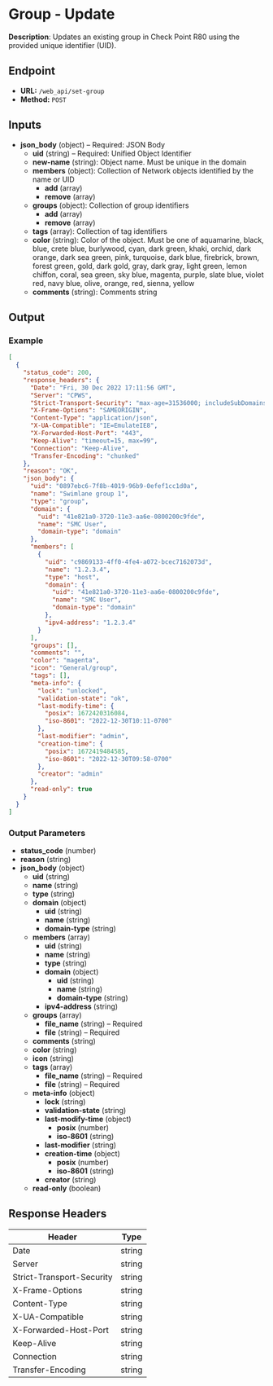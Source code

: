 # Group - Update

**Description**: Updates an existing group in Check Point R80 using the provided unique identifier (UID).

## Endpoint

- **URL:** `/web_api/set-group`
- **Method:** `POST`
## Inputs

- **json_body** (object) – Required: JSON Body
  - **uid** (string) – Required: Unified Object Identifier
  - **new-name** (string): Object name. Must be unique in the domain
  - **members** (object): Collection of Network objects identified by the name or UID
    - **add** (array)
    - **remove** (array)
  - **groups** (object): Collection of group identifiers
    - **add** (array)
    - **remove** (array)
  - **tags** (array): Collection of tag identifiers
  - **color** (string): Color of the object. Must be one of aquamarine, black, blue, crete blue, burlywood, cyan, dark green, khaki, orchid, dark orange, dark sea green, pink, turquoise, dark blue, firebrick, brown, forest green, gold, dark gold, gray, dark gray, light green, lemon chiffon, coral, sea green, sky blue, magenta, purple, slate blue, violet red, navy blue, olive, orange, red, sienna, yellow
  - **comments** (string): Comments string
## Output

### Example

```json
[
  {
    "status_code": 200,
    "response_headers": {
      "Date": "Fri, 30 Dec 2022 17:11:56 GMT",
      "Server": "CPWS",
      "Strict-Transport-Security": "max-age=31536000; includeSubDomains",
      "X-Frame-Options": "SAMEORIGIN",
      "Content-Type": "application/json",
      "X-UA-Compatible": "IE=EmulateIE8",
      "X-Forwarded-Host-Port": "443",
      "Keep-Alive": "timeout=15, max=99",
      "Connection": "Keep-Alive",
      "Transfer-Encoding": "chunked"
    },
    "reason": "OK",
    "json_body": {
      "uid": "0897ebc6-7f8b-4019-96b9-0efef1cc1d0a",
      "name": "Swimlane group 1",
      "type": "group",
      "domain": {
        "uid": "41e821a0-3720-11e3-aa6e-0800200c9fde",
        "name": "SMC User",
        "domain-type": "domain"
      },
      "members": [
        {
          "uid": "c9869133-4ff0-4fe4-a072-bcec7162073d",
          "name": "1.2.3.4",
          "type": "host",
          "domain": {
            "uid": "41e821a0-3720-11e3-aa6e-0800200c9fde",
            "name": "SMC User",
            "domain-type": "domain"
          },
          "ipv4-address": "1.2.3.4"
        }
      ],
      "groups": [],
      "comments": "",
      "color": "magenta",
      "icon": "General/group",
      "tags": [],
      "meta-info": {
        "lock": "unlocked",
        "validation-state": "ok",
        "last-modify-time": {
          "posix": 1672420316084,
          "iso-8601": "2022-12-30T10:11-0700"
        },
        "last-modifier": "admin",
        "creation-time": {
          "posix": 1672419484585,
          "iso-8601": "2022-12-30T09:58-0700"
        },
        "creator": "admin"
      },
      "read-only": true
    }
  }
]
```
### Output Parameters

- **status_code** (number)
- **reason** (string)
- **json_body** (object)
  - **uid** (string)
  - **name** (string)
  - **type** (string)
  - **domain** (object)
    - **uid** (string)
    - **name** (string)
    - **domain-type** (string)
  - **members** (array)
    - **uid** (string)
    - **name** (string)
    - **type** (string)
    - **domain** (object)
      - **uid** (string)
      - **name** (string)
      - **domain-type** (string)
    - **ipv4-address** (string)
  - **groups** (array)
    - **file_name** (string) – Required
    - **file** (string) – Required
  - **comments** (string)
  - **color** (string)
  - **icon** (string)
  - **tags** (array)
    - **file_name** (string) – Required
    - **file** (string) – Required
  - **meta-info** (object)
    - **lock** (string)
    - **validation-state** (string)
    - **last-modify-time** (object)
      - **posix** (number)
      - **iso-8601** (string)
    - **last-modifier** (string)
    - **creation-time** (object)
      - **posix** (number)
      - **iso-8601** (string)
    - **creator** (string)
  - **read-only** (boolean)
## Response Headers

| Header | Type |
|--------|------|
| Date | string |
| Server | string |
| Strict-Transport-Security | string |
| X-Frame-Options | string |
| Content-Type | string |
| X-UA-Compatible | string |
| X-Forwarded-Host-Port | string |
| Keep-Alive | string |
| Connection | string |
| Transfer-Encoding | string |